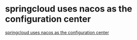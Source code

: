 # springcloud uses nacos as the configuration center
[springcloud uses nacos as the configuration center](https://aiwithcloud.com/2022/09/19/springcloud_uses_nacos_as_the_configuration_center/)